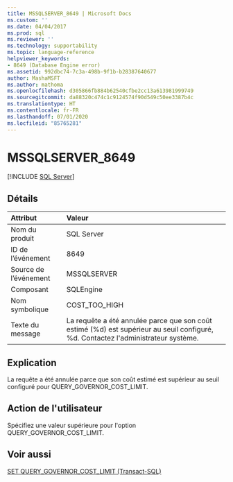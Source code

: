 ```yaml
---
title: MSSQLSERVER_8649 | Microsoft Docs
ms.custom: ''
ms.date: 04/04/2017
ms.prod: sql
ms.reviewer: ''
ms.technology: supportability
ms.topic: language-reference
helpviewer_keywords:
- 8649 (Database Engine error)
ms.assetid: 992dbc74-7c3a-498b-9f1b-b28387640677
author: MashaMSFT
ms.author: mathoma
ms.openlocfilehash: d305866fb884b62540cfbe2cc13a613981999749
ms.sourcegitcommit: da88320c474c1c9124574f90d549c50ee3387b4c
ms.translationtype: HT
ms.contentlocale: fr-FR
ms.lasthandoff: 07/01/2020
ms.locfileid: "85765281"
---
```

# <a name="mssqlserver_8649"></a>MSSQLSERVER_8649
 [!INCLUDE [SQL Server](../../includes/applies-to-version/sqlserver.md)]
  
## <a name="details"></a>Détails  
  
| Attribut | Valeur |  
| :-------- | :---- |  
|Nom du produit|SQL Server|  
|ID de l’événement|8649|  
|Source de l’événement|MSSQLSERVER|  
|Composant|SQLEngine|  
|Nom symbolique|COST_TOO_HIGH|  
|Texte du message|La requête a été annulée parce que son coût estimé (%d) est supérieur au seuil configuré, %d. Contactez l'administrateur système.|  
  
## <a name="explanation"></a>Explication  
La requête a été annulée parce que son coût estimé est supérieur au seuil configuré pour QUERY_GOVERNOR_COST_LIMIT.  
  
## <a name="user-action"></a>Action de l'utilisateur  
Spécifiez une valeur supérieure pour l'option QUERY_GOVERNOR_COST_LIMIT.  
  
## <a name="see-also"></a>Voir aussi  
[SET QUERY_GOVERNOR_COST_LIMIT &#40;Transact-SQL&#41;](~/t-sql/statements/set-query-governor-cost-limit-transact-sql.md)  
  
